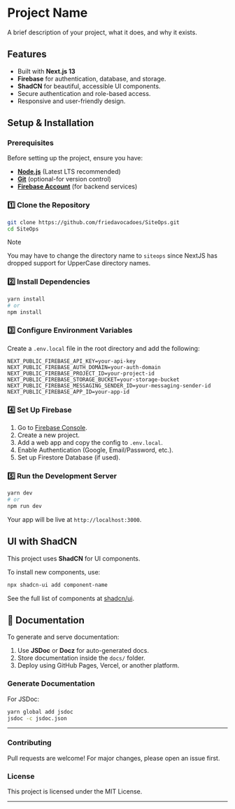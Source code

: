 # Project Name

A brief description of your project, what it does, and why it exists.

## Features
- Built with **Next.js 13** 
- **Firebase** for authentication, database, and storage.
- **ShadCN** for beautiful, accessible UI components.
- Secure authentication and role-based access.
- Responsive and user-friendly design.

## Setup & Installation

### Prerequisites
Before setting up the project, ensure you have:
- [**Node.js**](https://nodejs.org/en) (Latest LTS recommended)
- [**Git**](https://git-scm.com/downloads) (optional-for version control)
- [**Firebase Account**](https://firebase.google.com/) (for backend services)

### 1️⃣ Clone the Repository
```sh
git clone https://github.com/friedavocadoes/SiteOps.git
cd SiteOps
```
>[!NOTE]
>You may have to change the directory name to `siteops` since NextJS has dropped support for UpperCase directory names.

### 2️⃣ Install Dependencies
```sh
yarn install
# or
npm install
```

### 3️⃣ Configure Environment Variables
Create a `.env.local` file in the root directory and add the following:
```env
NEXT_PUBLIC_FIREBASE_API_KEY=your-api-key
NEXT_PUBLIC_FIREBASE_AUTH_DOMAIN=your-auth-domain
NEXT_PUBLIC_FIREBASE_PROJECT_ID=your-project-id
NEXT_PUBLIC_FIREBASE_STORAGE_BUCKET=your-storage-bucket
NEXT_PUBLIC_FIREBASE_MESSAGING_SENDER_ID=your-messaging-sender-id
NEXT_PUBLIC_FIREBASE_APP_ID=your-app-id
```

### 4️⃣ Set Up Firebase
1. Go to [Firebase Console](https://console.firebase.google.com/).
2. Create a new project.
3. Add a web app and copy the config to `.env.local`.
4. Enable Authentication (Google, Email/Password, etc.).
5. Set up Firestore Database (if used).

### 5️⃣ Run the Development Server
```sh
yarn dev
# or
npm run dev
```
Your app will be live at `http://localhost:3000`.

## UI with ShadCN
This project uses **ShadCN** for UI components.

To install new components, use:
```sh
npx shadcn-ui add component-name
```

See the full list of components at [shadcn/ui](https://ui.shadcn.com/).

## 📜 Documentation
To generate and serve documentation:
1. Use **JSDoc** or **Docz** for auto-generated docs.
2. Store documentation inside the `docs/` folder.
3. Deploy using GitHub Pages, Vercel, or another platform.

### Generate Documentation
For JSDoc:
```sh
yarn global add jsdoc
jsdoc -c jsdoc.json
```


---

### Contributing
Pull requests are welcome! For major changes, please open an issue first.

### License
This project is licensed under the MIT License.

---

